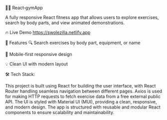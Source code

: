 🏋️‍♂️ React‑gymApp

A fully responsive React fitness app that allows users to explore exercises, search by body parts, and view animated demonstrations.

🔥 Live Demo
https://swolezilla.netlify.app

📌 Features
🔍 Search exercises by body part, equipment, or name

📱 Mobile-first responsive design

💡 Clean UI with modern layout

🛠️ Tech Stack:

This project is built using React for building the user interface, with React Router handling seamless navigation between different pages. Axios is used for making HTTP requests to fetch exercise data from a free external public API. The UI is styled with Material UI (MUI), providing a clean, responsive, and modern design. The app is structured with reusable and modular React components to ensure scalability and maintainability.

